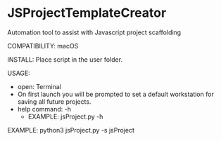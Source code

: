 # JSProjectTemplateCreator
Automation tool to assist with Javascript project scaffolding

COMPATIBILITY: macOS

INSTALL: Place script in the user folder.

USAGE:
  - open: Terminal
  - On first launch you will be prompted to set a default workstation for saving all future projects.
 -  help command: -h 
    - EXAMPLE: jsProject.py -h
  
 EXAMPLE: python3 jsProject.py -s jsProject
 
